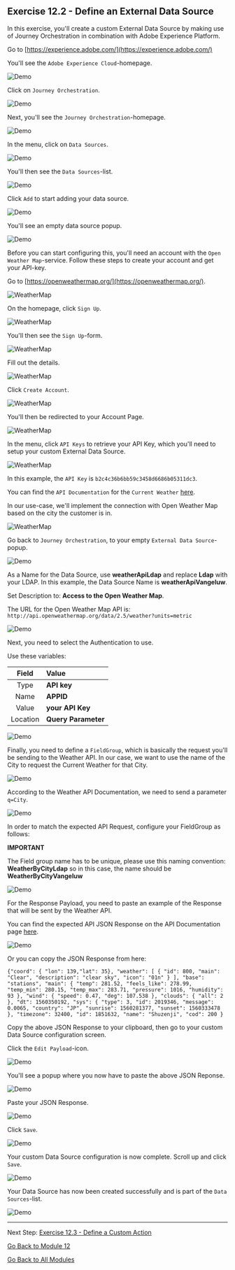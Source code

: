 ## Exercise 12.2 - Define an External Data Source

In this exercise, you'll create a custom External Data Source by making use of Journey Orchestration in combination with Adobe Experience Platform.

Go to [https://experience.adobe.com/](https://experience.adobe.com/)

You'll see the ``Adobe Experience Cloud``-homepage.

![Demo](./images/aec.png)

Click on ``Journey Orchestration``.
 
![Demo](./images/aecjo.png)

Next, you'll see the ``Journey Orchestration``-homepage.

![Demo](./images/aecjoh.png)

In the menu, click on ``Data Sources``.

![Demo](./images/menudatasources.png)

You'll then see the ``Data Sources``-list.

![Demo](./images/dshome.png)

Click ``Add`` to start adding your data source.

![Demo](./images/add.png)

You'll see an empty data source popup.

![Demo](./images/emptyds.png)

Before you can start configuring this, you'll need an account with the ``Open Weather Map``-service. Follow these steps to create your account and get your API-key.

Go to [https://openweathermap.org/](https://openweathermap.org/).

![WeatherMap](./images/owm.png)

On the homepage, click ``Sign Up``.

![WeatherMap](./images/owmsu.png)

You'll then see the ``Sign Up``-form.

![WeatherMap](./images/owm1.png)

Fill out the details.

![WeatherMap](./images/owm2.png)

Click ``Create Account``.

![WeatherMap](./images/owm3.png)

You'll then be redirected to your Account Page.

![WeatherMap](./images/owm4.png)

In the menu, click ``API Keys`` to retrieve your API Key, which you'll need to setup your custom External Data Source.

![WeatherMap](./images/owm5.png)

In this example, the ``API Key`` is ``b2c4c36b6bb59c3458d6686b05311dc3``.

You can find the ``API Documentation`` for the ``Current Weather`` [here](https://openweathermap.org/current).

In our use-case, we'll implement the connection with Open Weather Map based on the city the customer is in.

![WeatherMap](./images/owm6.png)

Go back to ``Journey Orchestration``, to your empty ``External Data Source``-popup.
 
![Demo](./images/emptyds.png)

As a Name for the Data Source, use **weatherApiLdap** and replace **Ldap** with your LDAP. In this example, the Data Source Name is **weatherApiVangeluw**.

Set Description to: **Access to the Open Weather Map**.

The URL for the Open Weather Map API is: ``http://api.openweathermap.org/data/2.5/weather?units=metric``

![Demo](./images/dsname.png)

Next, you need to select the Authentication to use. 

Use these variables:

| Field               | Value              |
|:-----------------------:| :-----------------------|
| Type            |**API key**            |
| Name           | **APPID**         |
| Value           | **your API Key**         |
| Location           | **Query Parameter**         |

![Demo](./images/dsauth.png)

Finally, you need to define a ``FieldGroup``, which is basically the request you'll be sending to the Weather API. In our case, we want to use the name of the City to request the Current Weather for that City.

![Demo](./images/fg.png)

According to the Weather API Documentation, we need to send a parameter ``q=City``.

![Demo](./images/owmapi.png)

In order to match the expected API Request, configure your FieldGroup as follows:

**IMPORTANT** 

The Field group name has to be unique, please use this naming convention: **WeatherByCityLdap** so in this case, the name should be **WeatherByCityVangeluw**

![Demo](./images/fg1.png)

For the Response Payload, you need to paste an example of the Response that will be sent by the Weather API.

You can find the expected API JSON Response on the API Documentation page [here](https://openweathermap.org/current).

![Demo](./images/owmapi1.png)

Or you can copy the JSON Response from here:

``
{"coord": { "lon": 139,"lat": 35},
  "weather": [
    {
      "id": 800,
      "main": "Clear",
      "description": "clear sky",
      "icon": "01n"
    }
  ],
  "base": "stations",
  "main": {
    "temp": 281.52,
    "feels_like": 278.99,
    "temp_min": 280.15,
    "temp_max": 283.71,
    "pressure": 1016,
    "humidity": 93
  },
  "wind": {
    "speed": 0.47,
    "deg": 107.538
  },
  "clouds": {
    "all": 2
  },
  "dt": 1560350192,
  "sys": {
    "type": 3,
    "id": 2019346,
    "message": 0.0065,
    "country": "JP",
    "sunrise": 1560281377,
    "sunset": 1560333478
  },
  "timezone": 32400,
  "id": 1851632,
  "name": "Shuzenji",
  "cod": 200
}
``

Copy the above JSON Response to your clipboard, then go to your custom Data Source configuration screen.

Click the ``Edit Payload``-icon.

![Demo](./images/owmapi2.png)

You'll see a popup where you now have to paste the above JSON Reponse.

![Demo](./images/owmapi3.png)

Paste your JSON Response.

![Demo](./images/owmapi4.png)

Click ``Save``.

![Demo](./images/dssave.png)

Your custom Data Source configuration is now complete. Scroll up and click ``Save``.

![Demo](./images/dssave2.png)

Your Data Source has now been created successfully and is part of the ``Data Sources``-list.

![Demo](./images/dslist.png)

---

Next Step: [Exercise 12.3 - Define a Custom Action](./ex3.md)

[Go Back to Module 12](./README.md)

[Go Back to All Modules](../../README.md)